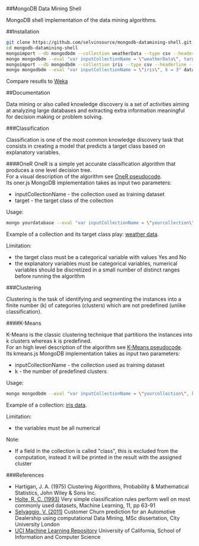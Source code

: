 ##MongoDB Data Mining Shell

MongoDB shell implementation of the data mining algorithms.

##Installation

```sh
git clone https://github.com/selvinsource/mongodb-datamining-shell.git
cd mongodb-datamining-shell
mongoimport --db mongodbdm --collection weatherData --type csv --headerline --file dataset/weatherData.csv
mongo mongodbdm --eval "var inputCollectionName = \"weatherData\", target = \"play\"" datamining/classification/oner.js
mongoimport --db mongodbdm --collection iris --type csv --headerline --file dataset/iris.csv
mongo mongodbdm --eval "var inputCollectionName = \"iris\", k = 3" datamining/clustering/kmeans.js
```

Compare resutls to [Weka]

##Documentation

Data mining or also called knowledge discovery is a set of activities aiming at analyzing large databases and extracting extra information meaningful for decision making or problem solving.

###Classification

Classification is one of the most common knowledge discovery task that consists in creating a model that predicts a target class based on explanatory variables.

####OneR
OneR is a simple yet accurate classification algorithm that produces a one level decision tree.  
For a visual description of the algorithm see [OneR pseudocode].  
Its oner.js MongoDB implementation takes as input two parameters:
* inputCollectionName - the collection used as training dataset
* target - the target class of the collection

Usage:
```sh
mongo yourdatabase --eval "var inputCollectionName = \"yourcollection\", target = \"yourtargetclass\"" datamining/classification/oner.js
```

Example of a collection and its target class play: [weather data].

Limitation: 
* the target class must be a categorical variable with values Yes and No
* the explanatory variables must be categorical variables, numerical variables should be discretized in a small number of distinct ranges before running the algorithm

###Clustering

Clustering is the task of identifying and segmenting the instances into a finite number (k) of categories (clusters) which are not predefined (unlike classification).

####K-Means

K-Means is the classic clustering technique that partitions the instances into k clusters whereas k is predefined.  
For an high level description of the algorithm see [K-Means pseudocode].  
Its kmeans.js MongoDB implementation takes as input two parameters:
* inputCollectionName - the collection used as training dataset
* k - the number of predefined clusters

Usage:
```sh
mongo mongodbdm --eval "var inputCollectionName = \"yourcollection\", k = numberofclusters" datamining/clustering/kmeans.js
```

Example of a collection: [iris data].

Limitation: 
* the variables must be all numerical

Note:
* If a field in the collection is called "class", this is excluded from the computation, instead it will be printed in the result with the assigned cluster

###References
* Hartigan, J. A. (1975) Clustering Algorithms, Probability & Mathematical Statistics, John Wiley & Sons Inc.
* [Holte, R. C. (1993)] Very simple classification rules perform well on most commonly used datasets, Machine Learning, 11, pp 63-91
* [Selvaggio, V. (2011)] Customer Churn prediction for an Automotive Dealership using computational Data Mining, MSc dissertation, City University London
* [UCI Machine Learning Repository] University of California, School of Information and Computer Science


[Holte, R. C. (1993)]:http://webdocs.cs.ualberta.ca/~holte/Publications/simple_rules.pdf
[OneR pseudocode]:http://www.saedsayad.com/oner.htm
[K-Means pseudocode]:http://www.saedsayad.com/clustering_kmeans.htm
[Selvaggio, V. (2011)]:https://github.com/selvinsource/customer-churn-prediction/blob/master/projectreport.pdf?raw=true
[weather data]:https://github.com/selvinsource/mongodb-datamining-shell/blob/master/dataset/weatherData.csv
[iris data]:https://github.com/selvinsource/mongodb-datamining-shell/blob/master/dataset/iris.csv
[UCI Machine Learning Repository]:http://archive.ics.uci.edu/ml
[Weka]: https://github.com/selvinsource/mongodb-datamining-shell/wiki/Weka-MongoDB
